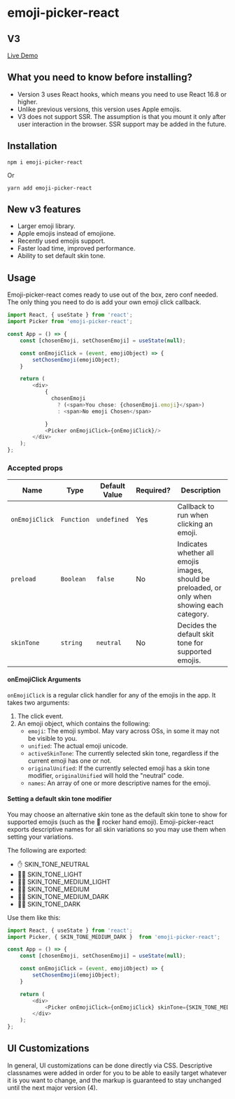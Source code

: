 # emoji-picker-react

## V3

[Live Demo](https://stackblitz.com/edit/emoji-picker-react?file=index.js)

## What you need to know before installing?
- Version 3 uses React hooks, which means you need to use React 16.8 or higher.
- Unlike previous versions, this version uses Apple emojis.
- V3 does not support SSR. The assumption is that you mount it only after user interaction in the browser. SSR support may be added in the future.

## Installation

```
npm i emoji-picker-react
```
Or

```
yarn add emoji-picker-react
```

## New v3 features
- Larger emoji library.
- Apple emojis instead of emojione.
- Recently used emojis support.
- Faster load time, improved performance.
- Ability to set default skin tone.

## Usage
Emoji-picker-react comes ready to use out of the box, zero conf needed. The only thing you need to do is add your own emoji click callback.

```js
import React, { useState } from 'react';
import Picker from 'emoji-picker-react';

const App = () => {
    const [chosenEmoji, setChosenEmoji] = useState(null);

    const onEmojiClick = (event, emojiObject) => {
        setChosenEmoji(emojiObject);
    }

    return (
        <div>
            {
              chosenEmoji
                ? (<span>You chose: {chosenEmoji.emoji}</span>)
                : <span>No emoji Chosen</span>

            }
            <Picker onEmojiClick={onEmojiClick}/>
        </div>
    );
};
```

### Accepted props

| Name | Type | Default Value | Required? | Description
|-|-|-|-|-
| `onEmojiClick` | `Function` | `undefined` | Yes | Callback to run when clicking an emoji.
| `preload` | `Boolean` | `false` | No | Indicates whether all emojis images, should be preloaded, or only when showing each category.
| `skinTone` | `string` | `neutral` | No | Decides the default skit tone for supported emojis.

#### onEmojiClick Arguments
`onEmojiClick` is a regular click handler for any of the emojis in the app. It takes two arguments:

1. The click event.
2. An emoji object, which contains the following:
    - `emoji`: The emoji symbol. May vary across OSs, in some it may not be visible to you.
    - `unified`: The actual emoji unicode.
    - `activeSkinTone`: The currently selected skin tone, regardless if the current emoji has one or not.
    - `originalUnified`: If the currently selected emoji has a skin tone modifier, `originalUnified` will hold the "neutral" code.
    - `names`: An array of one or more descriptive names for the emoji.

#### Setting a default skin tone modifier
You may choose an alternative skin tone as the default skin tone to show for supported emojis (such as the 🤘 rocker hand emoji).
Emoji-picker-react exports descriptive names for all skin variations so you may use them when setting your variations.

The following are exported:
- ✋ SKIN_TONE_NEUTRAL
- ✋🏻 SKIN_TONE_LIGHT
- ✋🏼 SKIN_TONE_MEDIUM_LIGHT
- ✋🏽 SKIN_TONE_MEDIUM
- ✋🏾 SKIN_TONE_MEDIUM_DARK
- ✋🏿 SKIN_TONE_DARK

Use them like this:

```js
import React, { useState } from 'react';
import Picker, { SKIN_TONE_MEDIUM_DARK }  from 'emoji-picker-react';

const App = () => {
    const [chosenEmoji, setChosenEmoji] = useState(null);

    const onEmojiClick = (event, emojiObject) => {
        setChosenEmoji(emojiObject);
    }

    return (
        <div>
            <Picker onEmojiClick={onEmojiClick} skinTone={SKIN_TONE_MEDIUM_DARK}/>
        </div>
    );
};
```

## UI Customizations
In general, UI customizations can be done directly via CSS. Descriptive classnames were added in order for you to be able to easily target whatever it is you want to change, and the markup is guaranteed to stay unchanged until the next major version (4).
